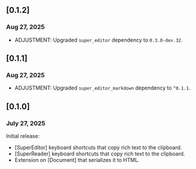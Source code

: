 ## [0.1.2]
### Aug 27, 2025
* ADJUSTMENT: Upgraded `super_editor` dependency to `0.3.0-dev.32`.

## [0.1.1]
### Aug 27, 2025
 * ADJUSTMENT: Upgraded `super_editor_markdown` dependency to `^0.1.1`.

## [0.1.0]
### July 27, 2025
Initial release:
 * [SuperEditor] keyboard shortcuts that copy rich text to the clipboard.
 * [SuperReader] keyboard shortcuts that copy rich text to the clipboard.
 * Extension on [Document] that serializes it to HTML.
